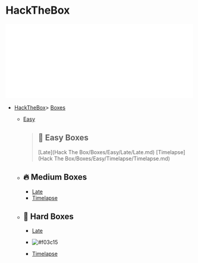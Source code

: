 # HackTheBox

<div align="center">
    <img src="example.svg" width="800" height="200" alt="css-in-readme">
</div>



- [HackTheBox](#hackthebox)> [Boxes](Boxes)
    - [Easy](Boxes/Easy)
      > ## 🚀 Easy Boxes
        > [Late](Hack The Box/Boxes/Easy/Late/Late.md)
        > [Timelapse](Hack The Box/Boxes/Easy/Timelapse/Timelapse.md)
        
    - ## 🔥 Medium Boxes
      - [Late](Boxes/Easy/Late/Late.md)
      - [Timelapse](Boxes/Easy/Late/Late.md)
      
    - ## 💪 Hard Boxes
      - [Late](Boxes/Easy/Late/Late.md)
      - ![#f03c15](https://placehold.it/15/f03c15/000000?text=+) 

      - [Timelapse](Boxes/Easy/Late/Late.md)
